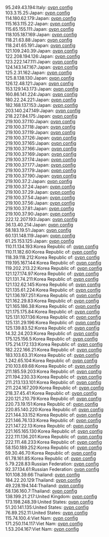95.249.43.194:Italy: [ovpn config](vpn/95_249_43_194.ovpn)  
103.3.15.25:Japan: [ovpn config](vpn/103_3_15_25.ovpn)  
114.180.62.179:Japan: [ovpn config](vpn/114_180_62_179.ovpn)  
115.163.115.22:Japan: [ovpn config](vpn/115_163_115_22.ovpn)  
115.65.155.111:Japan: [ovpn config](vpn/115_65_155_111.ovpn)  
118.105.187.169:Japan: [ovpn config](vpn/118_105_187_169.ovpn)  
118.21.63.88:Japan: [ovpn config](vpn/118_21_63_88.ovpn)  
118.241.65.191:Japan: [ovpn config](vpn/118_241_65_191.ovpn)  
121.109.240.39:Japan: [ovpn config](vpn/121_109_240_39.ovpn)  
122.208.194.126:Japan: [ovpn config](vpn/122_208_194_126.ovpn)  
123.222.147.111:Japan: [ovpn config](vpn/123_222_147_111.ovpn)  
124.143.147.167:Japan: [ovpn config](vpn/124_143_147_167.ovpn)  
125.2.31.162:Japan: [ovpn config](vpn/125_2_31_162.ovpn)  
125.8.138.130:Japan: [ovpn config](vpn/125_8_138_130.ovpn)  
126.12.48.121:Japan: [ovpn config](vpn/126_12_48_121.ovpn)  
153.129.143.173:Japan: [ovpn config](vpn/153_129_143_173.ovpn)  
160.86.141.224:Japan: [ovpn config](vpn/160_86_141_224.ovpn)  
180.22.24.221:Japan: [ovpn config](vpn/180_22_24_221.ovpn)  
182.168.137.153:Japan: [ovpn config](vpn/182_168_137_153.ovpn)  
203.140.247.149:Japan: [ovpn config](vpn/203_140_247_149.ovpn)  
218.227.84.175:Japan: [ovpn config](vpn/218_227_84_175.ovpn)  
219.100.37.110:Japan: [ovpn config](vpn/219_100_37_110.ovpn)  
219.100.37.118:Japan: [ovpn config](vpn/219_100_37_118.ovpn)  
219.100.37.119:Japan: [ovpn config](vpn/219_100_37_119.ovpn)  
219.100.37.126:Japan: [ovpn config](vpn/219_100_37_126.ovpn)  
219.100.37.165:Japan: [ovpn config](vpn/219_100_37_165.ovpn)  
219.100.37.166:Japan: [ovpn config](vpn/219_100_37_166.ovpn)  
219.100.37.169:Japan: [ovpn config](vpn/219_100_37_169.ovpn)  
219.100.37.174:Japan: [ovpn config](vpn/219_100_37_174.ovpn)  
219.100.37.177:Japan: [ovpn config](vpn/219_100_37_177.ovpn)  
219.100.37.179:Japan: [ovpn config](vpn/219_100_37_179.ovpn)  
219.100.37.190:Japan: [ovpn config](vpn/219_100_37_190.ovpn)  
219.100.37.2:Japan: [ovpn config](vpn/219_100_37_2.ovpn)  
219.100.37.24:Japan: [ovpn config](vpn/219_100_37_24.ovpn)  
219.100.37.29:Japan: [ovpn config](vpn/219_100_37_29.ovpn)  
219.100.37.54:Japan: [ovpn config](vpn/219_100_37_54.ovpn)  
219.100.37.56:Japan: [ovpn config](vpn/219_100_37_56.ovpn)  
219.100.37.81:Japan: [ovpn config](vpn/219_100_37_81.ovpn)  
219.100.37.90:Japan: [ovpn config](vpn/219_100_37_90.ovpn)  
222.12.207.193:Japan: [ovpn config](vpn/222_12_207_193.ovpn)  
36.13.40.214:Japan: [ovpn config](vpn/36_13_40_214.ovpn)  
58.183.19.51:Japan: [ovpn config](vpn/58_183_19_51.ovpn)  
60.131.148.119:Japan: [ovpn config](vpn/60_131_148_119.ovpn)  
61.25.153.125:Japan: [ovpn config](vpn/61_25_153_125.ovpn)  
110.11.134.193:Korea Republic of: [ovpn config](vpn/110_11_134_193.ovpn)  
110.11.182.60:Korea Republic of: [ovpn config](vpn/110_11_182_60.ovpn)  
118.39.118.212:Korea Republic of: [ovpn config](vpn/118_39_118_212.ovpn)  
119.195.167.144:Korea Republic of: [ovpn config](vpn/119_195_167_144.ovpn)  
119.202.213.22:Korea Republic of: [ovpn config](vpn/119_202_213_22.ovpn)  
121.127.174.97:Korea Republic of: [ovpn config](vpn/121_127_174_97.ovpn)  
121.131.74.211:Korea Republic of: [ovpn config](vpn/121_131_74_211.ovpn)  
121.132.62.145:Korea Republic of: [ovpn config](vpn/121_132_62_145.ovpn)  
121.135.61.224:Korea Republic of: [ovpn config](vpn/121_135_61_224.ovpn)  
121.136.197.251:Korea Republic of: [ovpn config](vpn/121_136_197_251.ovpn)  
121.162.29.83:Korea Republic of: [ovpn config](vpn/121_162_29_83.ovpn)  
121.165.186.38:Korea Republic of: [ovpn config](vpn/121_165_186_38.ovpn)  
121.175.175.84:Korea Republic of: [ovpn config](vpn/121_175_175_84.ovpn)  
125.131.107.136:Korea Republic of: [ovpn config](vpn/125_131_107_136.ovpn)  
125.131.29.196:Korea Republic of: [ovpn config](vpn/125_131_29_196.ovpn)  
125.139.83.52:Korea Republic of: [ovpn config](vpn/125_139_83_52.ovpn)  
14.32.24.203:Korea Republic of: [ovpn config](vpn/14_32_24_203.ovpn)  
175.125.156.5:Korea Republic of: [ovpn config](vpn/175_125_156_5.ovpn)  
175.214.172.133:Korea Republic of: [ovpn config](vpn/175_214_172_133.ovpn)  
182.222.166.21:Korea Republic of: [ovpn config](vpn/182_222_166_21.ovpn)  
183.103.63.31:Korea Republic of: [ovpn config](vpn/183_103_63_31.ovpn)  
1.242.65.104:Korea Republic of: [ovpn config](vpn/1_242_65_104.ovpn)  
210.103.69.68:Korea Republic of: [ovpn config](vpn/210_103_69_68.ovpn)  
211.185.59.203:Korea Republic of: [ovpn config](vpn/211_185_59_203.ovpn)  
211.194.230.33:Korea Republic of: [ovpn config](vpn/211_194_230_33.ovpn)  
211.213.133.101:Korea Republic of: [ovpn config](vpn/211_213_133_101.ovpn)  
211.224.167.209:Korea Republic of: [ovpn config](vpn/211_224_167_209.ovpn)  
218.37.45.41:Korea Republic of: [ovpn config](vpn/218_37_45_41.ovpn)  
220.121.210.79:Korea Republic of: [ovpn config](vpn/220_121_210_79.ovpn)  
220.73.19.151:Korea Republic of: [ovpn config](vpn/220_73_19_151.ovpn)  
220.85.140.220:Korea Republic of: [ovpn config](vpn/220_85_140_220.ovpn)  
221.144.33.152:Korea Republic of: [ovpn config](vpn/221_144_33_152.ovpn)  
221.146.76.133:Korea Republic of: [ovpn config](vpn/221_146_76_133.ovpn)  
221.147.22.13:Korea Republic of: [ovpn config](vpn/221_147_22_13.ovpn)  
221.165.165.130:Korea Republic of: [ovpn config](vpn/221_165_165_130.ovpn)  
222.111.136.201:Korea Republic of: [ovpn config](vpn/222_111_136_201.ovpn)  
222.111.48.233:Korea Republic of: [ovpn config](vpn/222_111_48_233.ovpn)  
58.150.189.252:Korea Republic of: [ovpn config](vpn/58_150_189_252.ovpn)  
59.30.46.70:Korea Republic of: [ovpn config](vpn/59_30_46_70.ovpn)  
61.78.161.85:Korea Republic of: [ovpn config](vpn/61_78_161_85.ovpn)  
5.79.228.83:Russian Federation: [ovpn config](vpn/5_79_228_83.ovpn)  
92.37.134.61:Russian Federation: [ovpn config](vpn/92_37_134_61.ovpn)  
101.108.39.66:Thailand: [ovpn config](vpn/101_108_39_66.ovpn)  
184.22.20.129:Thailand: [ovpn config](vpn/184_22_20_129.ovpn)  
49.228.194.144:Thailand: [ovpn config](vpn/49_228_194_144.ovpn)  
58.136.160.7:Thailand: [ovpn config](vpn/58_136_160_7.ovpn)  
138.199.21.217:United Kingdom: [ovpn config](vpn/138_199_21_217.ovpn)  
173.198.248.39:United States: [ovpn config](vpn/173_198_248_39.ovpn)  
51.20.141.135:United States: [ovpn config](vpn/51_20_141_135.ovpn)  
76.89.252.11:United States: [ovpn config](vpn/76_89_252_11.ovpn)  
115.74.100.4:Viet Nam: [ovpn config](vpn/115_74_100_4.ovpn)  
171.250.114.117:Viet Nam: [ovpn config](vpn/171_250_114_117.ovpn)  
1.53.204.167:Viet Nam: [ovpn config](vpn/1_53_204_167.ovpn)  
